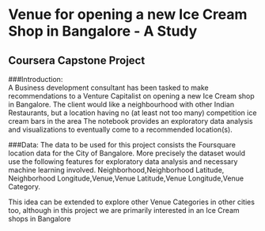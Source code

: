 # Venue for opening a new Ice Cream Shop in Bangalore - A Study
## Coursera Capstone Project


###Introduction:  
A Business development consultant has been tasked to make recommendations to a Venture Capitalist on opening a new Ice Cream shop in Bangalore. 
The client would like a neighbourhood with other Indian Restaurants, but a location having no (at least not too many) competition ice cream bars in the area
The notebook provides an exploratory data analysis and visualizations to eventually come to a recommended location(s).

###Data:
The data to be used for this project consists the Foursquare location data for the City of Bangalore. More precisely the dataset would use the following features for exploratory data analysis and necessary machine learning involved.
Neighborhood,Neighborhood Latitude, Neighborhood Longitude,Venue,Venue Latitude,Venue Longitude,Venue Category.

This idea can be extended to explore other Venue Categories in other cities too, although in this project we are primarily interested in an Ice Cream shops in Bangalore
